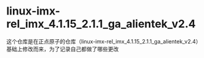 # linux-imx-rel_imx_4.1.15_2.1.1_ga_alientek_v2.4

这个仓库是在正点原子的仓库（linux-imx-rel_imx_4.1.15_2.1.1_ga_alientek_v2.4）基础上修改而来，为了记录自己都做了哪些更改
